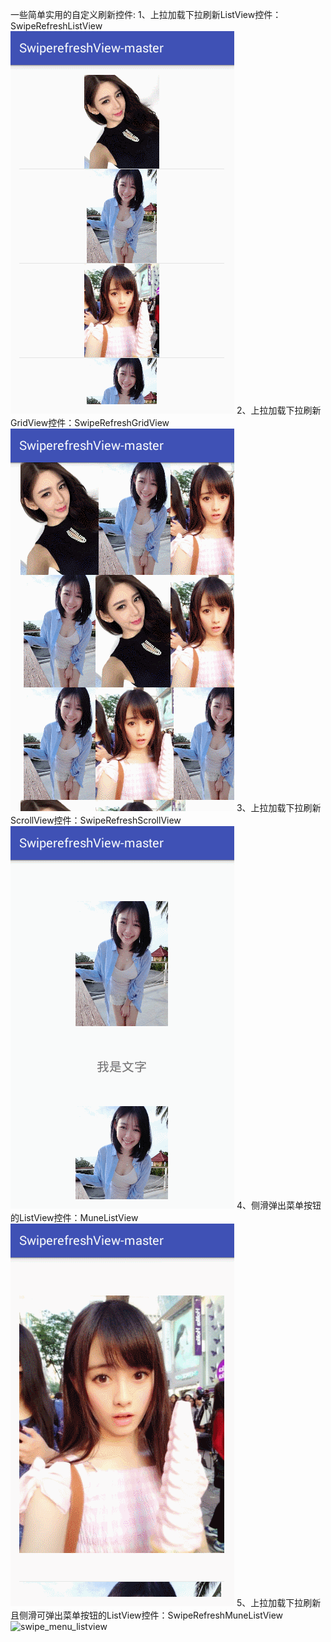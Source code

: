 一些简单实用的自定义刷新控件:
1、上拉加载下拉刷新ListView控件：SwipeRefreshListView
![listview](https://github.com/AFinalStone/SwiperefreshView-master/blob/master/screenshot/listview.gif)
2、上拉加载下拉刷新GridView控件：SwipeRefreshGridView
![gridview](https://github.com/AFinalStone/SwiperefreshView-master/blob/master/screenshot/gridview.gif)
3、上拉加载下拉刷新ScrollView控件：SwipeRefreshScrollView
![scrollview](https://github.com/AFinalStone/SwiperefreshView-master/blob/master/screenshot/scrollview.gif)
4、侧滑弹出菜单按钮的ListView控件：MuneListView
![menu_listview](https://github.com/AFinalStone/SwiperefreshView-master/blob/master/screenshot/menu_listview.gif)
5、上拉加载下拉刷新且侧滑可弹出菜单按钮的ListView控件：SwipeRefreshMuneListView
![swipe_menu_listview](https://github.com/AFinalStone/SwiperefreshView-master/blob/master/screenshot/swipe_menu_listview.gif)

